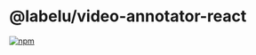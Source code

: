 # @labelu/video-annotator-react

[![npm](https://img.shields.io/npm/v/%40labelu/video-annotator-react.svg)](https://www.npmjs.com/package/@labelu/video-annotator-react)
